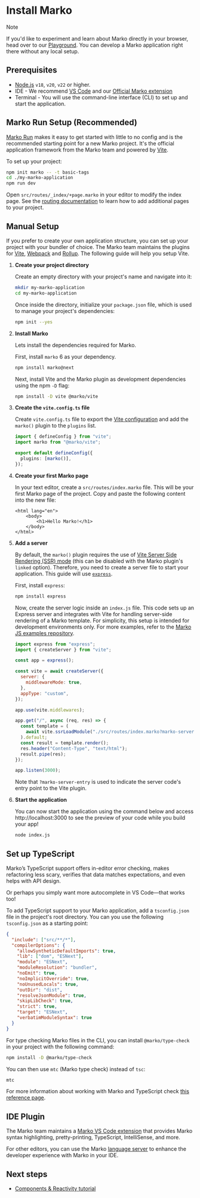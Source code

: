 # Install Marko

> [!NOTE]
> If you'd like to experiment and learn about Marko directly in your browser, head over to our [Playground](/playground). You can develop a Marko application right there without any local setup.

## Prerequisites

- [Node.js](https://nodejs.org/en) `v18`, `v20`, `v22` or higher.
- IDE - We recommend [VS Code](https://code.visualstudio.com/) and our [Official Marko extension](https://marketplace.visualstudio.com/items?itemName=Marko-JS.marko-vscode)
- Terminal - You will use the command-line interface (CLI) to set up and start the application.

## Marko Run Setup (Recommended)

[Marko Run](https://github.com/marko-js/run) makes it easy to get started with little to no config and is the recommended starting point for a new Marko project. It's the official application framework from the Marko team and powered by [Vite](https://vite.dev/).

To set up your project:

```bash
npm init marko -- -t basic-tags
cd ./my-marko-application
npm run dev
```

Open `src/routes/_index/+page.marko` in your editor to modify the index page. See the [routing documentation](https://github.com/marko-js/run#file-based-routing) to learn how to add additional pages to your project.

## Manual Setup

If you prefer to create your own application structure, you can set up your project with your bundler of choice. The Marko team maintains the plugins for [Vite](https://github.com/marko-js/vite), [Webpack](https://github.com/marko-js/webpack) and [Rollup](https://github.com/marko-js/rollup). The following guide will help you setup Vite.

1. **Create your project directory**

   Create an empty directory with your project's name and navigate into it:

   ```bash
   mkdir my-marko-application
   cd my-marko-application
   ```

   Once inside the directory, initialize your `package.json` file, which is used to manage your project's dependencies:

   ```bash
   npm init --yes
   ```

1. **Install Marko**

   Lets install the dependencies required for Marko.

   First, install `marko` 6 as your dependency.

   ```bash
   npm install marko@next
   ```

   Next, install Vite and the Marko plugin as development dependencies using the npm `-D` flag:

   ```bash
   npm install -D vite @marko/vite
   ```

1. **Create the `vite.config.ts` file**

   Create `vite.config.ts` file to export the [Vite configuration](https://vite.dev/config/) and add the `marko()` plugin to the `plugins` list.

   ```typescript
   import { defineConfig } from "vite";
   import marko from "@marko/vite";

   export default defineConfig({
     plugins: [marko()],
   });
   ```

1. **Create your first Marko page**

   In your text editor, create a `src/routes/index.marko` file. This will be your first Marko page of the project. Copy and paste the following content into the new file:

   ```marko
   <html lang="en">
       <body>
           <h1>Hello Marko!</h1>
       </body>
   </html>
   ```

1. **Add a server**

   By default, the `marko()` plugin requires the use of [Vite Server Side Rendering (SSR) mode](https://vite.dev/guide/ssr.html#server-side-rendering-ssr) (this can be disabled with the Marko plugin's `linked` option). Therefore, you need to create a server file to start your application. This guide will use [`express`](https://expressjs.com/).

   First, install `express`:

   ```bash
   npm install express
   ```

   Now, create the server logic inside an `index.js` file. This code sets up an Express server and integrates with Vite for handling server-side rendering of a Marko template. For simplicity, this setup is intended for development environments only. For more examples, refer to the [Marko JS examples repository](https://github.com/marko-js/examples/tree/master/examples).

   ```javascript
   import express from "express";
   import { createServer } from "vite";

   const app = express();

   const vite = await createServer({
     server: {
       middlewareMode: true,
     },
     appType: "custom",
   });

   app.use(vite.middlewares);

   app.get("/", async (req, res) => {
     const template = (
       await vite.ssrLoadModule("./src/routes/index.marko?marko-server-entry")
     ).default;
     const result = template.render();
     res.header("Content-Type", "text/html");
     result.pipe(res);
   });

   app.listen(3000);
   ```

   Note that `?marko-server-entry` is used to indicate the server code's entry point to the Vite plugin.

1. **Start the application**

   You can now start the application using the command below and access http://localhost:3000 to see the preview of your code while you build your app!

   ```bash
   node index.js
   ```

## Set up TypeScript

Marko’s TypeScript support offers in-editor error checking, makes refactoring less scary, verifies that data matches expectations, and even helps with API design.

Or perhaps you simply want more autocomplete in VS Code—that works too!

To add TypeScript support to your Marko application, add a `tsconfig.json` file in the project's root directory. You can you use the following `tsconfig.json` as a starting point:

```json
{
  "include": ["src/**/*"],
  "compilerOptions": {
    "allowSyntheticDefaultImports": true,
    "lib": ["dom", "ESNext"],
    "module": "ESNext",
    "moduleResolution": "bundler",
    "noEmit": true,
    "noImplicitOverride": true,
    "noUnusedLocals": true,
    "outDir": "dist",
    "resolveJsonModule": true,
    "skipLibCheck": true,
    "strict": true,
    "target": "ESNext",
    "verbatimModuleSyntax": true
  }
}
```

For type checking Marko files in the CLI, you can install `@marko/type-check` in your project with the following command:

```bash
npm install -D @marko/type-check
```

You can then use `mtc` (Marko type check) instead of `tsc`:

```bash
mtc
```

For more information about working with Marko and TypeScript check [this reference page](../reference/typescript.md).

## IDE Plugin

The Marko team maintains a [Marko VS Code extension](https://marketplace.visualstudio.com/items?itemName=Marko-JS.marko-vscode) that provides Marko syntax highlighting, pretty-printing, TypeScript, IntelliSense, and more.

For other editors, you can use the Marko [language server](https://github.com/marko-js/language-server/tree/main) to enhance the developer experience with Marko in your IDE.

## Next steps

- [Components & Reactivity tutorial](../tutorial/components-and-reactivity.md)
